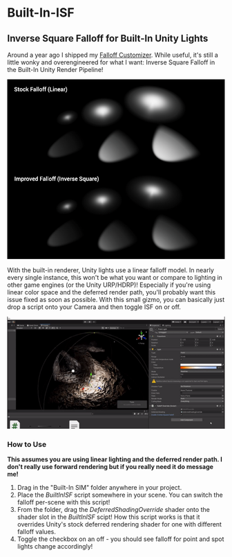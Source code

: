 # Built-In-ISF
## Inverse Square Falloff for Built-In Unity Lights 

Around a year ago I shipped my [Falloff Customizer](https://github.com/alexismorin/Falloff-Customizer). While useful, it's still a little wonky and overengineered for what I want: Inverse Square Falloff in the Built-In Unity Render Pipeline!

![falloff](images/falloff.png)

With the built-in renderer, Unity lights use a linear falloff model. In nearly every single instance, this won't be what you want or compare to lighting in other game engines (or the Unity URP/HDRP)! Especially if you're using linear color space and the deferred render path, you'll probably want this issue fixed as soon as possible. With this small gizmo, you can basically just drop a script onto your Camera and then toggle ISF on or off.

![gif](images/gif.gif)

### How to Use

**This assumes you are using linear lighting and the deferred render path. I don't really use forward rendering but if you really need it do message me!**

1. Drag in the "Built-In SIM" folder anywhere in your project.
2. Place the *BuiltInISF* script somewhere in your scene. You can switch the falloff per-scene with this script!
3. From the folder, drag the *DeferredShadingOverride* shader onto the shader slot in the *BuiltInISF* scipt! How this script works is that it overrides Unity's stock deferred rendering shader for one with different falloff values.
4. Toggle the checkbox on an off - you should see falloff for point and spot lights change accordingly!

